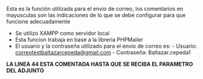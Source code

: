 Esta es la función utilizada para el envio de correo, los comentarios en mayusculas son las indicaciones de lo que se debe configurar
para que funcione adecuadamente

- Se utilizo XAMPP como servidor local
- Esta funcion trabaja en base a la libreria PHPMailer
- El usuario y la contraseña utilizado para el envio de correo es:
                                        - Usuario: correotestbaltazarcepeda@gmail.com
                                        - Contraseña: Baltazar.cepeda1

**LA LINEA 44 ESTA COMENTADA HASTA QUE SE RECIBA EL PARAMETRO DEL ADJUNTO**

